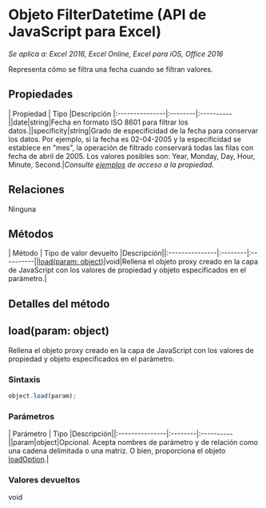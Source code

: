 # Objeto FilterDatetime (API de JavaScript para Excel)

_Se aplica a: Excel 2016, Excel Online, Excel para iOS, Office 2016_

Representa cómo se filtra una fecha cuando se filtran valores.

## Propiedades

| Propiedad	   | Tipo	|Descripción
|:---------------|:--------|:----------||date|string|Fecha en formato ISO 8601 para filtrar los datos.||specificity|string|Grado de especificidad de la fecha para conservar los datos. Por ejemplo, si la fecha es 02-04-2005 y la especificidad se establece en "mes", la operación de filtrado conservará todas las filas con fecha de abril de 2005. Los valores posibles son: Year, Monday, Day, Hour, Minute, Second.|_Consulte [ejemplos](#property-access-examples) de acceso a la propiedad._

## Relaciones
Ninguna


## Métodos

| Método		   | Tipo de valor devuelto	|Descripción||:---------------|:--------|:----------||[load(param: object)](#loadparam-object)|void|Rellena el objeto proxy creado en la capa de JavaScript con los valores de propiedad y objeto especificados en el parámetro.|

## Detalles del método


## load(param: object)
Rellena el objeto proxy creado en la capa de JavaScript con los valores de propiedad y objeto especificados en el parámetro.

### Sintaxis
```js
object.load(param);
```

### Parámetros
| Parámetro	   | Tipo	|Descripción||:---------------|:--------|:----------||param|object|Opcional. Acepta nombres de parámetro y de relación como una cadena delimitada o una matriz. O bien, proporciona el objeto [loadOption](loadoption.md).|

### Valores devueltos
void


